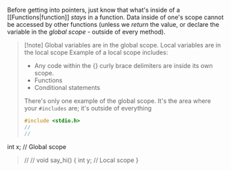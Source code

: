 Before getting into pointers, just know that what's inside of a [[Functions|function]] *stays* in a function. Data inside of one's scope cannot be accessed by other functions (unless we *return* the value, or declare the variable in the *global scope* - outside of every method).

>[!note] Global variables are in the global scope. Local variables are in the local scope
>Example of a local scope includes:
>*  Any code within the {} curly brace delimiters are inside its own scope.
>*  Functions 
>* Conditional statements
>
>There's only one example of the global scope. It's the area where your `#includes`  are; it's outside of everything
>```c
>#include <stdio.h>
>// 
>// 
int x; // Global scope 
>//
>//
>void say_hi() {
>	int y; // Local scope 
>}

